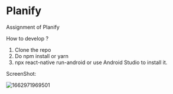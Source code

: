 # Planify
Assignment of Planify

How to develop ?
  1. Clone the repo
  2. Do npm install or yarn
  3. npx react-native run-android or use Android Studio to install it.

ScreenShot: 

![1662971969501](https://user-images.githubusercontent.com/53207110/189610954-d4ce7cee-8885-45dd-a09b-cf7fefa03edc.jpg)
